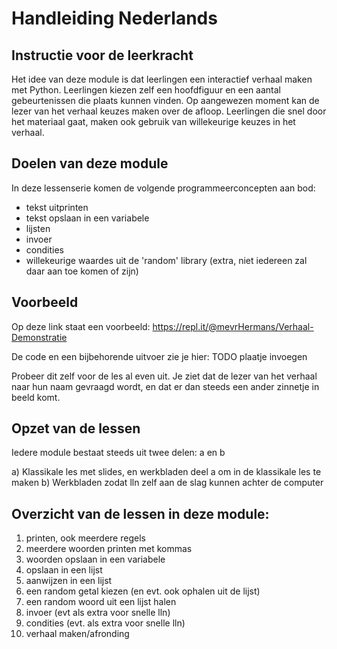 # Handleiding Nederlands

## Instructie voor de leerkracht 

Het idee van deze module is dat leerlingen een interactief verhaal maken met Python. 
Leerlingen kiezen zelf een hoofdfiguur en een aantal gebeurtenissen die plaats kunnen vinden. Op aangewezen moment kan de lezer van het verhaal keuzes maken over de afloop. Leerlingen die snel door het materiaal gaat, maken ook gebruik van willekeurige keuzes in het verhaal. 

## Doelen van deze module

In deze lessenserie komen de volgende programmeerconcepten aan bod:

* tekst uitprinten
* tekst opslaan in een variabele
* lijsten
* invoer
* condities
* willekeurige waardes uit de 'random' library  (extra, niet iedereen zal daar aan toe komen of zijn)

## Voorbeeld

Op deze link staat een voorbeeld: https://repl.it/@mevrHermans/Verhaal-Demonstratie

De code en een bijbehorende uitvoer zie je hier: TODO plaatje invoegen

Probeer dit zelf voor de les al even uit. Je ziet dat de lezer van het verhaal naar hun naam gevraagd wordt, en dat er dan steeds een ander zinnetje in beeld komt. 

## Opzet van de lessen

Iedere module bestaat steeds uit twee delen: a en b

a) Klassikale les met slides, en werkbladen deel a om in de klassikale les te maken
b) Werkbladen zodat lln zelf aan de slag kunnen achter de computer

## Overzicht van de lessen in deze module:

1) printen, ook meerdere regels
2) meerdere woorden printen met kommas
3) woorden opslaan in een variabele
4) opslaan in een lijst
5) aanwijzen in een lijst
6) een random getal kiezen (en evt. ook ophalen uit de lijst)
7) een random woord uit een lijst halen
8) invoer (evt als extra voor snelle lln)
9) condities (evt. als extra voor snelle lln)
10) verhaal maken/afronding


